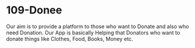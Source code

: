 # 109-Donee
Our aim is to provide a platform to those who want to Donate and also who need Donation.  Our App is basically Helping that Donators who want to donate things like Clothes, Food, Books, Money etc. 
